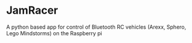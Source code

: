 # JamRacer
A python based app for control of Bluetooth RC vehicles (Arexx, Sphero, Lego Mindstorms) on the Raspberry pi
